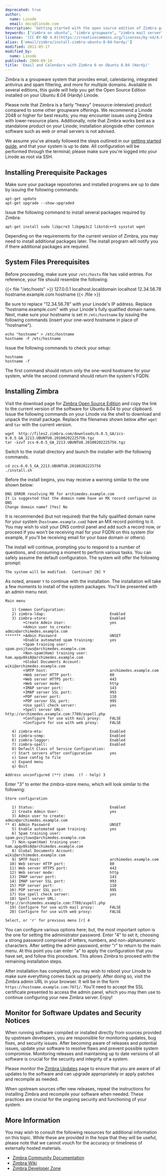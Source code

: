 ```yaml
---
deprecated: true
author:
  name: Linode
  email: docs@linode.com
description: 'Getting started with the open source edition of Zimbra groupware on your Ubuntu 8.04 (Hardy) Linode.'
keywords: ["zimbra on ubuntu", "zimbra groupware", "zimbra mail server", "linux mail server"]
license: '[CC BY-ND 4.0](https://creativecommons.org/licenses/by-nd/4.0)'
alias: ['email/zimbra/install-zimbra-ubuntu-8-04-hardy/']
modified: 2011-05-17
modified_by:
  name: Linode
published: 2009-09-14
title: 'Email and Calendars with Zimbra 6 on Ubuntu 8.04 (Hardy)'
---
```




Zimbra is a groupware system that provides email, calendaring, integrated antivirus and spam filtering, and more for multiple domains. Available in several editions, this guide will help you get the Open Source Edition installed on your Ubuntu 8.04 (Hardy) Linode.

Please note that Zimbra is a fairly "heavy" (resource-intensive) product compared to some other groupware offerings. We recommend a Linode 2048 or higher for best results; you may encounter issues using Zimbra with lower-resource plans. Additionally, note that Zimbra works best as a standalone product on your Linode; installation alongside other common software such as web or email servers is not advised.

We assume you've already followed the steps outlined in our [getting started guide](/docs/getting-started/), and that your system is up to date. All configuration will be performed through the terminal; please make sure you're logged into your Linode as root via SSH.

Installing Prerequisite Packages
--------------------------------

Make sure your package repositories and installed programs are up to date by issuing the following commands:

    apt-get update
    apt-get upgrade --show-upgraded

Issue the following command to install several packages required by Zimbra:

    apt-get install sudo libpcre3 libgmp3c2 libstdc++5 sysstat wget 

Depending on the requirements for the current version of Zimbra, you may need to install additional packages later. The install program will notify you if there additional packages are required.

System Files Prerequisites
--------------------------

Before proceeding, make sure your `/etc/hosts` file has valid entries. For reference, your file should resemble the following:

{{< file "/etc/hosts" >}}
    127.0.0.1 localhost.localdomain localhost
    12.34.56.78 hostname.example.com hostname
{{< /file >}}


Be sure to replace "12.34.56.78" with your Linode's IP address. Replace "hostname.example.com" with your Linode's fully qualified domain name. Next, make sure your hostname is set in `/etc/hostname` by issuing the following commands (insert your one-word hostname in place of "hostname").

    echo "hostname" > /etc/hostname
    hostname -F /etc/hostname

Issue the following commands to check your setup:

    hostname
    hostname -f

The first command should return only the one-word hostname for your system, while the second command should return the system's FQDN.

Installing Zimbra
-----------------

Visit the download page for [Zimbra Open Source Edition](http://www.zimbra.com/community/downloads.html) and copy the link to the current version of the software for Ubuntu 8.04 to your clipboard. Issue the following commands on your Linode via the shell to download and unpack the install package. Replace the filenames shown below after `wget` and `tar` with the current version.

    wget  http://files2.zimbra.com/downloads/6.0.5_GA/zcs-6.0.5_GA_2213.UBUNTU8.20100202225756.tgz
    tar -xzvf zcs-6.0.5_GA_2213.UBUNTU8.20100202225756.tgz

Switch to the install directory and launch the installer with the following commands.

    cd zcs-6.0.5_GA_2213.UBUNTU8.20100202225756
    ./install.sh

Before the install begins, you may receive a warning similar to the one shown below:

    DNS ERROR resolving MX for archimedes.example.com
    It is suggested that the domain name have an MX record configured in DNS
    Change domain name? [Yes] No

It is recommended (but not required) that the fully qualified domain name for your system (`hostname.example.com`) have an MX record pointing to it. You may wish to visit your DNS control panel and add such a record now, or proceed if you won't be receiving mail for your FQDN on this system (for example, if you'll be receiving email for your base domain or others).

The install will continue, prompting you to respond to a number of questions, and consuming a moment to perform various tasks. You can safely assume the default configuration. The system will offer the following prompt:

    The system will be modified.  Continue? [N] Y

As noted, answer `Y` to continue with the installation. The installation will take a few moments to install of the system packages. You'll be presented with an admin menu next.

    Main menu

       1) Common Configuration:                                                  
       2) zimbra-ldap:                             Enabled                       
       3) zimbra-store:                            Enabled                       
            +Create Admin User:                    yes                           
            +Admin user to create:                 admin@archimedes.example.com 
    ******* +Admin Password                        UNSET                         
            +Enable automated spam training:       yes                           
            +Spam training user:                   spam.pvsjtuws@archimedes.example.com
            +Non-spam(Ham) training user:          ham.apqv8ks8@archimedes.example.com
            +Global Documents Account:             wiki@archimedes.example.com  
            +SMTP host:                            archimedes.example.com       
            +Web server HTTP port:                 80                            
            +Web server HTTPS port:                443                           
            +Web server mode:                      http                          
            +IMAP server port:                     143                           
            +IMAP server SSL port:                 993                           
            +POP server port:                      110                           
            +POP server SSL port:                  995                           
            +Use spell check server:               yes                           
            +Spell server URL:                     http://archimedes.example.com:7780/aspell.php
            +Configure for use with mail proxy:    FALSE                         
            +Configure for use with web proxy:     FALSE                         

       4) zimbra-mta:                              Enabled                       
       5) zimbra-snmp:                             Enabled                       
       6) zimbra-logger:                           Enabled                       
       7) zimbra-spell:                            Enabled                       
       8) Default Class of Service Configuration:                                
       r) Start servers after configuration        yes                           
       s) Save config to file                                                    
       x) Expand menu                                                            
       q) Quit                                    

    Address unconfigured (**) items  (? - help) 3

Enter "3" to enter the zimbra-store menu, which will look similar to the following:

    Store configuration

       1) Status:                                  Enabled                       
       2) Create Admin User:                       yes                           
       3) Admin user to create:                    admin@archimedes.example.com 
    ** 4) Admin Password                           UNSET                         
       5) Enable automated spam training:          yes                           
       6) Spam training user:                      spam.pvsjtuws@archimedes.example.com
       7) Non-spam(Ham) training user:             ham.apqv8ks8@archimedes.example.com
       8) Global Documents Account:                wiki@archimedes.example.com  
       9) SMTP host:                               archimedes.example.com       
      10) Web server HTTP port:                    80                            
      11) Web server HTTPS port:                   443                           
      12) Web server mode:                         http                          
      13) IMAP server port:                        143                           
      14) IMAP server SSL port:                    993                           
      15) POP server port:                         110                           
      16) POP server SSL port:                     995                           
      17) Use spell check server:                  yes                           
      18) Spell server URL:                        http://archimedes.example.com:7780/aspell.php
      19) Configure for use with mail proxy:       FALSE                         
      20) Configure for use with web proxy:        FALSE                         

    Select, or 'r' for previous menu [r] 4

You can configure various options here; but, the most important option is the one for setting the administrator password. Enter "4" to set it, choosing a strong password comprised of letters, numbers, and non-alphanumeric characters. After setting the admin password, enter "r" to return to the main menu. At this point you can enter "a" to apply the configuration that you have set, and follow this procedure. This allows Zimbra to proceed with the remaining installation steps.

After installation has completed, you may wish to reboot your Linode to make sure everything comes back up properly. After doing so, visit the Zimbra admin URL in your browser. It will be in the form `https://hostname.example.com:7071/`. You'll need to accept the SSL certificate presented to access the admin panel, which you may then use to continue configuring your new Zimbra server. Enjoy!

Monitor for Software Updates and Security Notices
-------------------------------------------------

When running software compiled or installed directly from sources provided by upstream developers, you are responsible for monitoring updates, bug fixes, and security issues. After becoming aware of releases and potential issues, update your software to resolve flaws and prevent possible system compromise. Monitoring releases and maintaining up to date versions of all software is crucial for the security and integrity of a system.

Please monitor the [Zimbra Updates](http://www.zimbra.com/alerts/) page to ensure that you are aware of all updates to the software and can upgrade appropriately or apply patches and recompile as needed.

When upstream sources offer new releases, repeat the instructions for installing Zimbra and recompile your software when needed. These practices are crucial for the ongoing security and functioning of your system.

More Information
----------------

You may wish to consult the following resources for additional information on this topic. While these are provided in the hope that they will be useful, please note that we cannot vouch for the accuracy or timeliness of externally hosted materials.

- [Zimbra Community Documentation](http://www.zimbra.com/community/documentation.html)
- [Zimbra Wiki](http://wiki.zimbra.com/index.php?title=Main_Page)
- [Zimbra Developer Zone](http://www.zimbra.com/community/developer_zone.html)



